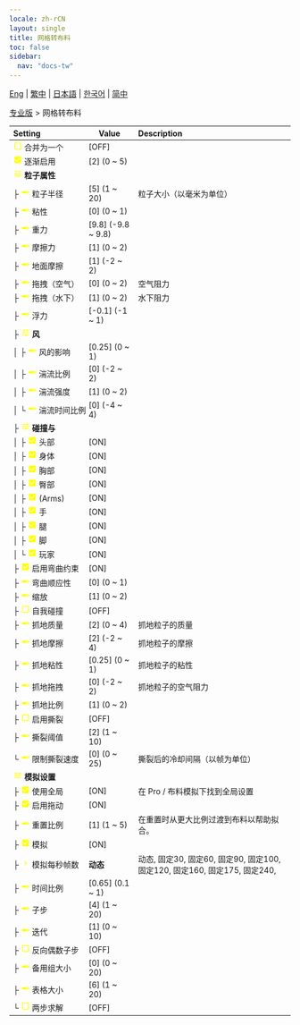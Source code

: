 ```yaml
---
locale: zh-rCN
layout: single
title: 网格转布料
toc: false
sidebar:
  nav: "docs-tw"
---
```

[Eng](/dancexr/menu/2025.4/actor/mesh_to_cloth) | [繁中](/tw/dancexr/menu/2025.4/actor/mesh_to_cloth) | [日本語](/jp/dancexr/menu/2025.4/actor/mesh_to_cloth) | [한국어](/kr/dancexr/menu/2025.4/actor/mesh_to_cloth) | [简中](/zh/dancexr/menu/2025.4/actor/mesh_to_cloth)

[专业版](../menu#专业版) > 网格转布料



| Setting | Value | Description |
| :--- | --- | :--- |
|<nobr><img src="/images/icon/ic_check_off.png" alt="check off icon"/> 合并为一个</nobr>| [OFF] | 
|<nobr><img src="/images/icon/ic_check_on.png" alt="check on icon"/> 逐渐启用</nobr>| [2] (0 ~ 5) | 
|<nobr><img src="/images/icon/ic_tune.png" alt="tune icon"/> <b>粒子属性</b></nobr>| | 
|<nobr>├&nbsp;<img src="/images/icon/ic_slider.png" alt="slider icon"/> 粒子半径</nobr>| [5] (1 ~ 20) | 粒子大小（以毫米为单位）
|<nobr>├&nbsp;<img src="/images/icon/ic_slider.png" alt="slider icon"/> 粘性</nobr>| [0] (0 ~ 1) | 
|<nobr>├&nbsp;<img src="/images/icon/ic_slider.png" alt="slider icon"/> 重力</nobr>| [9.8] (-9.8 ~ 9.8) | 
|<nobr>├&nbsp;<img src="/images/icon/ic_slider.png" alt="slider icon"/> 摩擦力</nobr>| [1] (0 ~ 2) | 
|<nobr>├&nbsp;<img src="/images/icon/ic_slider.png" alt="slider icon"/> 地面摩擦</nobr>| [1] (-2 ~ 2) | 
|<nobr>├&nbsp;<img src="/images/icon/ic_slider.png" alt="slider icon"/> 拖拽（空气）</nobr>| [0] (0 ~ 2) | 空气阻力
|<nobr>├&nbsp;<img src="/images/icon/ic_slider.png" alt="slider icon"/> 拖拽（水下）</nobr>| [1] (0 ~ 2) | 水下阻力
|<nobr>├&nbsp;<img src="/images/icon/ic_slider.png" alt="slider icon"/> 浮力</nobr>| [-0.1] (-1 ~ 1) | 
|<nobr>├&nbsp;<img src="/images/icon/ic_tune.png" alt="tune icon"/> <b>风</b></nobr>| | 
|<nobr>│&nbsp;├&nbsp;<img src="/images/icon/ic_slider.png" alt="slider icon"/> 风的影响</nobr>| [0.25] (0 ~ 1) | 
|<nobr>│&nbsp;├&nbsp;<img src="/images/icon/ic_slider.png" alt="slider icon"/> 湍流比例</nobr>| [0] (-2 ~ 2) | 
|<nobr>│&nbsp;├&nbsp;<img src="/images/icon/ic_slider.png" alt="slider icon"/> 湍流强度</nobr>| [1] (0 ~ 2) | 
|<nobr>│&nbsp;└&nbsp;<img src="/images/icon/ic_slider.png" alt="slider icon"/> 湍流时间比例</nobr>| [0] (-4 ~ 4) | 
|<nobr>├&nbsp;<img src="/images/icon/ic_tune.png" alt="tune icon"/> <b>碰撞与</b></nobr>| | 
|<nobr>│&nbsp;├&nbsp;<img src="/images/icon/ic_check_on.png" alt="check on icon"/> 头部</nobr>| [ON] | 
|<nobr>│&nbsp;├&nbsp;<img src="/images/icon/ic_check_on.png" alt="check on icon"/> 身体</nobr>| [ON] | 
|<nobr>│&nbsp;├&nbsp;<img src="/images/icon/ic_check_on.png" alt="check on icon"/> 胸部</nobr>| [ON] | 
|<nobr>│&nbsp;├&nbsp;<img src="/images/icon/ic_check_on.png" alt="check on icon"/> 臀部</nobr>| [ON] | 
|<nobr>│&nbsp;├&nbsp;<img src="/images/icon/ic_check_on.png" alt="check on icon"/> (Arms)</nobr>| [ON] | 
|<nobr>│&nbsp;├&nbsp;<img src="/images/icon/ic_check_on.png" alt="check on icon"/> 手</nobr>| [ON] | 
|<nobr>│&nbsp;├&nbsp;<img src="/images/icon/ic_check_on.png" alt="check on icon"/> 腿</nobr>| [ON] | 
|<nobr>│&nbsp;├&nbsp;<img src="/images/icon/ic_check_on.png" alt="check on icon"/> 脚</nobr>| [ON] | 
|<nobr>│&nbsp;└&nbsp;<img src="/images/icon/ic_check_on.png" alt="check on icon"/> 玩家</nobr>| [ON] | 
|<nobr>├&nbsp;<img src="/images/icon/ic_check_on.png" alt="check on icon"/> 启用弯曲约束</nobr>| [ON] | 
|<nobr>├&nbsp;<img src="/images/icon/ic_slider.png" alt="slider icon"/> 弯曲顺应性</nobr>| [0] (0 ~ 1) | 
|<nobr>├&nbsp;<img src="/images/icon/ic_slider.png" alt="slider icon"/> 缩放</nobr>| [1] (0 ~ 2) | 
|<nobr>├&nbsp;<img src="/images/icon/ic_check_off.png" alt="check off icon"/> 自我碰撞</nobr>| [OFF] | 
|<nobr>├&nbsp;<img src="/images/icon/ic_slider.png" alt="slider icon"/> 抓地质量</nobr>| [2] (0 ~ 4) | 抓地粒子的质量
|<nobr>├&nbsp;<img src="/images/icon/ic_slider.png" alt="slider icon"/> 抓地摩擦</nobr>| [2] (-2 ~ 4) | 抓地粒子的摩擦
|<nobr>├&nbsp;<img src="/images/icon/ic_slider.png" alt="slider icon"/> 抓地粘性</nobr>| [0.25] (0 ~ 1) | 抓地粒子的粘性
|<nobr>├&nbsp;<img src="/images/icon/ic_slider.png" alt="slider icon"/> 抓地拖拽</nobr>| [0] (-2 ~ 2) | 抓地粒子的空气阻力
|<nobr>├&nbsp;<img src="/images/icon/ic_slider.png" alt="slider icon"/> 抓地比例</nobr>| [1] (0 ~ 2) | 
|<nobr>├&nbsp;<img src="/images/icon/ic_check_off.png" alt="check off icon"/> 启用撕裂</nobr>| [OFF] | 
|<nobr>├&nbsp;<img src="/images/icon/ic_slider.png" alt="slider icon"/> 撕裂阈值</nobr>| [2] (1 ~ 10) | 
|<nobr>└&nbsp;<img src="/images/icon/ic_slider.png" alt="slider icon"/> 限制撕裂速度</nobr>| [0] (0 ~ 25) | 撕裂后的冷却间隔（以帧为单位）
|<nobr><img src="/images/icon/ic_tune.png" alt="tune icon"/> <b>模拟设置</b></nobr>| | 
|<nobr>├&nbsp;<img src="/images/icon/ic_check_on.png" alt="check on icon"/> 使用全局</nobr>| [ON] | 在 Pro / 布料模拟下找到全局设置
|<nobr>├&nbsp;<img src="/images/icon/ic_check_on.png" alt="check on icon"/> 启用拖动</nobr>| [ON] | 
|<nobr>├&nbsp;<img src="/images/icon/ic_slider.png" alt="slider icon"/> 重置比例</nobr>| [1] (1 ~ 5) | 在重置时从更大比例过渡到布料以帮助拟合。
|<nobr>├&nbsp;<img src="/images/icon/ic_check_on.png" alt="check on icon"/> 模拟</nobr>| [ON] | 
|<nobr>├&nbsp;<img src="/images/icon/ic_chevron.png" alt="chevron icon"/> 模拟每秒帧数</nobr>| **动态** | 动态, 固定30, 固定60, 固定90, 固定100, 固定120, 固定160, 固定175, 固定240,  |
|<nobr>├&nbsp;<img src="/images/icon/ic_slider.png" alt="slider icon"/> 时间比例</nobr>| [0.65] (0.1 ~ 1) | 
|<nobr>├&nbsp;<img src="/images/icon/ic_slider.png" alt="slider icon"/> 子步</nobr>| [4] (1 ~ 20) | 
|<nobr>├&nbsp;<img src="/images/icon/ic_slider.png" alt="slider icon"/> 迭代</nobr>| [1] (0 ~ 10) | 
|<nobr>├&nbsp;<img src="/images/icon/ic_check_off.png" alt="check off icon"/> 反向偶数子步</nobr>| [OFF] | 
|<nobr>├&nbsp;<img src="/images/icon/ic_slider.png" alt="slider icon"/> 备用组大小</nobr>| [0] (0 ~ 20) | 
|<nobr>├&nbsp;<img src="/images/icon/ic_slider.png" alt="slider icon"/> 表格大小</nobr>| [6] (1 ~ 20) | 
|<nobr>└&nbsp;<img src="/images/icon/ic_check_off.png" alt="check off icon"/> 两步求解</nobr>| [OFF] | 
